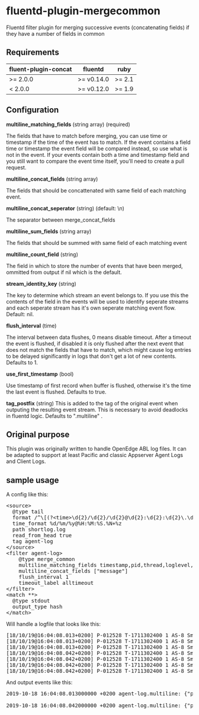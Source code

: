 # fluentd-plugin-mergecommon
Fluentd filter plugin for merging successive events (concatenating fields) if they have a number of fields in common
## Requirements

| fluent-plugin-concat | fluentd    | ruby   |
|----------------------|------------|--------|
| >= 2.0.0             | >= v0.14.0 | >= 2.1 |
| < 2.0.0              | >= v0.12.0 | >= 1.9 |

## Configuration

**multiline_matching_fields** (string array) (required)

The fields that have to match before merging, you can use time or timestamp if the time of the event has to match. 
If the event contains a field time or timestamp the event field will be compared instead, so use what is not in the event. 
If your events contain both a time and timestamp field and you still want to compare the event time itself, you'll need to create a pull request. 

**multiline_concat_fields** (string array)

The fields that should be concattenated with same field of each matching event.

**multiline_concat_seperator** (string) (default: \n) 

The separator between merge_concat_fields

**multiline_sum_fields** (string array)

The fields that should be summed with same field of each matching event

**multiline_count_field** (string)

The field in which to store the number of events that have been merged, ommitted from output if nil which is the default.

**stream_identity_key** (string)

The key to determine which stream an event belongs to. If you use this the contents of the field in the events will be used to identify seperate streams and each seperate stream has it's own seperate matching event flow. Default: nil.

**flush_interval** (time) 

The interval between data flushes, 0 means disable timeout. After a timeout the event is flushed, if disabled it is only flushed after the next event that does not match the fields that have to match, which might cause log entries to be delayed significantly in logs that don't get a lot of new contents. 
Defaults to 1.

**use_first_timestamp** (bool)

Use timestamp of first record when buffer is flushed, otherwise it's the time the last event is flushed. Defaults to true.

**tag_postfix** (string)
This is added to the tag of the original event when outputing the resulting event stream. This is necessary to avoid deadlocks in fluentd logic. Defaults to ".multiline" .
    
## Original purpose

This plugin was originally written to handle OpenEdge ABL log files. It can be adapted to support at least Pacific and classic Appserver Agent Logs and Client Logs. 
	
## sample usage	

A config like this:
<pre>
&lt;source&gt;
  &#64;type tail
  format /^\[(?&lt;time&gt;\d{2}/\d{2}/\d{2}&#64;\d{2}:\d{2}:\d{2}\.\d{3}\+\d{4})\] P-(?&lt;pid&gt;\d+) T-(?&lt;thread&gt;\d+) (?&lt;loglevel&gt;\d+) (?&lt;executionenvironment&gt;[^\s\\]+) (?&lt;logentrytype&gt;[^\s\\]+)\s+(?&lt;message&gt;.*)$/
  time_format %d/%m/%y&#64;%H:%M:%S.%N+%z
  path shortlog.log
  read_from_head true
  tag agent-log
&lt;/source&gt;
&lt;filter agent-log&gt;
    &#64;type merge_common
    multiline_matching_fields timestamp,pid,thread,loglevel,executionenvironment,logentrytype
    multiline_concat_fields ["message"]
    flush_interval 1
    timeout_label alltimeout
&lt;/filter&gt;
&lt;match **&gt;
  &#64;type stdout
  output_type hash
&lt;/match&gt;
</pre>

Will handle a logfile that looks like this: 
<pre>
[18/10/19&#64;16:04:08.013+0200] P-012528 T-1711302400 1 AS-8 SmartWebHa     ##############################################################################################################################
[18/10/19&#64;16:04:08.013+0200] P-012528 T-1711302400 1 AS-8 SmartWebHa     ### Begin Web Handler Request: GET /Entities/pick-stations
[18/10/19&#64;16:04:08.013+0200] P-012528 T-1711302400 1 AS-8 SmartWebHa     ##############################################################################################################################
[18/10/19&#64;16:04:08.042+0200] P-012528 T-1711302400 1 AS-8 SmartWebHa     ##############################################################################################################################
[18/10/19&#64;16:04:08.042+0200] P-012528 T-1711302400 1 AS-8 SmartWebHa     ### End Web Handler Request: GET /Entities/pick-stations
[18/10/19&#64;16:04:08.042+0200] P-012528 T-1711302400 1 AS-8 SmartWebHa     ### Request runtime: 29 msecs, Response Content Length: 14623 bytes
[18/10/19&#64;16:04:08.042+0200] P-012528 T-1711302400 1 AS-8 SmartWebHa     ##############################################################################################################################
</pre>
And output events like this:

<pre>
2019-10-18 16:04:08.013000000 +0200 agent-log.multiline: {"pid"=&gt;"012528", "thread"=&gt;"1711302400", "loglevel"=&gt;"1", "executionenvironment"=&gt;"AS-8", "logentrytype"=&gt;"SmartWebHa", "message"=&gt;"################################################################################################################################# Begin Web Handler Request: GET /Entities/pick-stations##############################################################################################################################"}

2019-10-18 16:04:08.042000000 +0200 agent-log.multiline: {"pid"=&gt;"012528", "thread"=&gt;"1711302400", "loglevel"=&gt;"1", "executionenvironment"=&gt;"AS-8", "logentrytype"=&gt;"SmartWebHa", "message"=&gt;"################################################################################################################################# End Web Handler Request: GET /Entities/pick-stations### Request runtime: 29 msecs, Response Content Length: 14623 bytes##############################################################################################################################"}
</pre>
